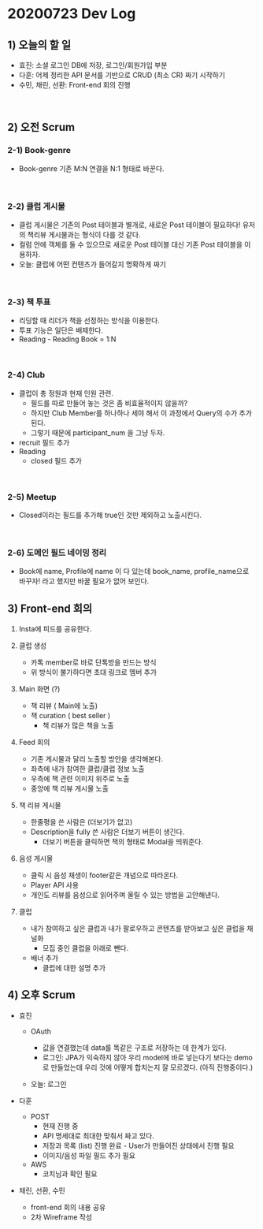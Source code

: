 # 20200723 Dev Log

## 1) 오늘의 할 일

- 효진: 소셜 로그인 DB에 저장, 로그인/회원가입 부분
- 다훈: 어제 정리한 API 문서를 기반으로 CRUD (최소 CR) 짜기 시작하기
- 수민, 채린, 선환: Front-end 회의 진행 

<br>

## 2) 오전 Scrum

### 2-1) Book-genre

- Book-genre 기존 M:N 연결을 N:1 형태로 바꾼다.

<br>

### 2-2) 클럽 게시물

- 클럽 게시물은 기존의 Post 테이블과 별개로, 새로운 Post 테이블이 필요하다! 유저의 책리뷰 게시물과는 형식이 다를 것 같다.
- 컬럼 안에 객체를 둘 수 있으므로 새로운 Post 테이블 대신 기존 Post 테이블을 이용하자.
- 오늘: 클럽에 어떤 컨텐츠가 들어갈지 명확하게 짜기

<br>

### 2-3) 책 투표

- 리딩할 때 리더가 책을 선정하는 방식을 이용한다.
- 투표 기능은 일단은 배제한다.
- Reading - Reading Book = 1:N

<br>

### 2-4) Club

- 클럽이 총 정원과 현재 인원 관련.
  - 필드를 따로 만들어 놓는 것은 좀 비효율적이지 않을까?
  - 하지만 Club Member를 하나하나 세야 해서 이 과정에서 Query의 수가 추가된다.
  - 그렇기 때문에 participant_num 을 그냥 두자.
- recruit 필드 추가
- Reading
  - closed 필드 추가

<br>

### 2-5) Meetup

- Closed이라는 필드를 추가해 true인 것만 제외하고 노출시킨다.

<br>

### 2-6) 도메인 필드 네이밍 정리

- Book에 name, Profile에 name 이 다 있는데 book_name, profile_name으로 바꾸자! 라고 했지만 바꿀 필요가 없어 보인다.





## 3) Front-end 회의

1. Insta에 피드를 공유한다.
2. 클럽 생성
   - 카톡 member로 바로 단톡방을 만드는 방식
   - 위 방식이 불가하다면 초대 링크로 멤버 추가 
3. Main 화면 (?)
   - 책 리뷰 ( Main에 노출)
   - 책 curation ( best seller )
     - 책 리뷰가 많은 책을 노출

4. Feed 회의
   - 기존 게시물과 달리 노출할 방안을 생각해본다.
   - 좌측에 내가 참여한 클럽/클럽 정보 노출
   - 우측에 책 관련 이미지 위주로 노출
   - 중앙에 책 리뷰 게시물 노출 
5. 책 리뷰 게시물 
   - 한줄평을 쓴 사람은 (더보기가 없고)
   - Description을 fully 쓴 사람은 더보기 버튼이 생긴다.
     - 더보기 버튼을 클릭하면 책의 형태로 Modal을 띄워준다.

6. 음성 게시물
   - 클릭 시 음성 재생이 footer같은 개념으로 따라온다.
   - Player API 사용
   - 개인도 리뷰를 음성으로 읽어주며 올릴 수 있는 방법을 고안해낸다.
7. 클럽
   - 내가 참여하고 싶은 클럽과 내가 팔로우하고 콘텐츠를 받아보고 싶은 클럽을 채널화 
     - 모집 중인 클럽을 아래로 뺀다.
   - 배너 추가
     - 클럽에 대한 설명 추가



## 4) 오후 Scrum

- 효진

  - OAuth
    - 값을 연결했는데 data를 똑같은 구조로 저장하는 데 한계가 있다.
    - 로그인: JPA가 익숙하지 않아 우리 model에 바로 넣는다기 보다는 demo로 만들었는데 우리 것에 어떻게 합치는지 잘 모르겠다. (아직 진행중이다.)

  - 오늘: 로그인

- 다훈

  - POST
    - 현재 진행 중
    - API 명세대로 최대한 맞춰서 짜고 있다.
    - 저장과 목록 (list) 진행 완료 - User가 만들어진 상태에서 진행 필요 
    - 이미지/음성 파일 필드 추가 필요
  - AWS
    - 코치님과 확인 필요

- 채린, 선환, 수민

  - front-end 회의 내용 공유
  - 2차 Wireframe 작성

